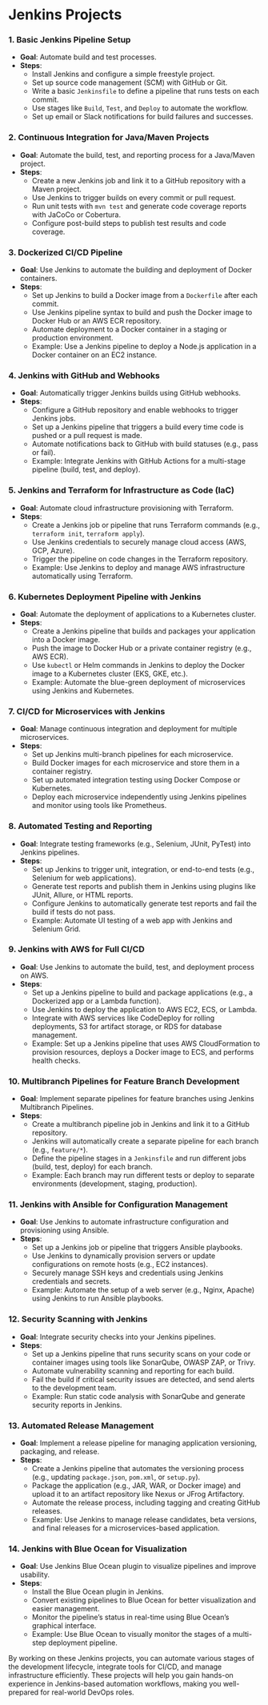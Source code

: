 <h1>Jenkins Projects</h1>

### 1. **Basic Jenkins Pipeline Setup**
   - **Goal**: Automate build and test processes.
   - **Steps**:
     - Install Jenkins and configure a simple freestyle project.
     - Set up source code management (SCM) with GitHub or Git.
     - Write a basic `Jenkinsfile` to define a pipeline that runs tests on each commit.
     - Use stages like `Build`, `Test`, and `Deploy` to automate the workflow.
     - Set up email or Slack notifications for build failures and successes.

### 2. **Continuous Integration for Java/Maven Projects**
   - **Goal**: Automate the build, test, and reporting process for a Java/Maven project.
   - **Steps**:
     - Create a new Jenkins job and link it to a GitHub repository with a Maven project.
     - Use Jenkins to trigger builds on every commit or pull request.
     - Run unit tests with `mvn test` and generate code coverage reports with JaCoCo or Cobertura.
     - Configure post-build steps to publish test results and code coverage.

### 3. **Dockerized CI/CD Pipeline**
   - **Goal**: Use Jenkins to automate the building and deployment of Docker containers.
   - **Steps**:
     - Set up Jenkins to build a Docker image from a `Dockerfile` after each commit.
     - Use Jenkins pipeline syntax to build and push the Docker image to Docker Hub or an AWS ECR repository.
     - Automate deployment to a Docker container in a staging or production environment.
     - Example: Use a Jenkins pipeline to deploy a Node.js application in a Docker container on an EC2 instance.

### 4. **Jenkins with GitHub and Webhooks**
   - **Goal**: Automatically trigger Jenkins builds using GitHub webhooks.
   - **Steps**:
     - Configure a GitHub repository and enable webhooks to trigger Jenkins jobs.
     - Set up a Jenkins pipeline that triggers a build every time code is pushed or a pull request is made.
     - Automate notifications back to GitHub with build statuses (e.g., pass or fail).
     - Example: Integrate Jenkins with GitHub Actions for a multi-stage pipeline (build, test, and deploy).

### 5. **Jenkins and Terraform for Infrastructure as Code (IaC)**
   - **Goal**: Automate cloud infrastructure provisioning with Terraform.
   - **Steps**:
     - Create a Jenkins job or pipeline that runs Terraform commands (e.g., `terraform init`, `terraform apply`).
     - Use Jenkins credentials to securely manage cloud access (AWS, GCP, Azure).
     - Trigger the pipeline on code changes in the Terraform repository.
     - Example: Use Jenkins to deploy and manage AWS infrastructure automatically using Terraform.

### 6. **Kubernetes Deployment Pipeline with Jenkins**
   - **Goal**: Automate the deployment of applications to a Kubernetes cluster.
   - **Steps**:
     - Create a Jenkins pipeline that builds and packages your application into a Docker image.
     - Push the image to Docker Hub or a private container registry (e.g., AWS ECR).
     - Use `kubectl` or Helm commands in Jenkins to deploy the Docker image to a Kubernetes cluster (EKS, GKE, etc.).
     - Example: Automate the blue-green deployment of microservices using Jenkins and Kubernetes.

### 7. **CI/CD for Microservices with Jenkins**
   - **Goal**: Manage continuous integration and deployment for multiple microservices.
   - **Steps**:
     - Set up Jenkins multi-branch pipelines for each microservice.
     - Build Docker images for each microservice and store them in a container registry.
     - Set up automated integration testing using Docker Compose or Kubernetes.
     - Deploy each microservice independently using Jenkins pipelines and monitor using tools like Prometheus.

### 8. **Automated Testing and Reporting**
   - **Goal**: Integrate testing frameworks (e.g., Selenium, JUnit, PyTest) into Jenkins pipelines.
   - **Steps**:
     - Set up Jenkins to trigger unit, integration, or end-to-end tests (e.g., Selenium for web applications).
     - Generate test reports and publish them in Jenkins using plugins like JUnit, Allure, or HTML reports.
     - Configure Jenkins to automatically generate test reports and fail the build if tests do not pass.
     - Example: Automate UI testing of a web app with Jenkins and Selenium Grid.

### 9. **Jenkins with AWS for Full CI/CD**
   - **Goal**: Use Jenkins to automate the build, test, and deployment process on AWS.
   - **Steps**:
     - Set up a Jenkins pipeline to build and package applications (e.g., a Dockerized app or a Lambda function).
     - Use Jenkins to deploy the application to AWS EC2, ECS, or Lambda.
     - Integrate with AWS services like CodeDeploy for rolling deployments, S3 for artifact storage, or RDS for database management.
     - Example: Set up a Jenkins pipeline that uses AWS CloudFormation to provision resources, deploys a Docker image to ECS, and performs health checks.

### 10. **Multibranch Pipelines for Feature Branch Development**
   - **Goal**: Implement separate pipelines for feature branches using Jenkins Multibranch Pipelines.
   - **Steps**:
     - Create a multibranch pipeline job in Jenkins and link it to a GitHub repository.
     - Jenkins will automatically create a separate pipeline for each branch (e.g., `feature/*`).
     - Define the pipeline stages in a `Jenkinsfile` and run different jobs (build, test, deploy) for each branch.
     - Example: Each branch may run different tests or deploy to separate environments (development, staging, production).

### 11. **Jenkins with Ansible for Configuration Management**
   - **Goal**: Use Jenkins to automate infrastructure configuration and provisioning using Ansible.
   - **Steps**:
     - Set up a Jenkins job or pipeline that triggers Ansible playbooks.
     - Use Jenkins to dynamically provision servers or update configurations on remote hosts (e.g., EC2 instances).
     - Securely manage SSH keys and credentials using Jenkins credentials and secrets.
     - Example: Automate the setup of a web server (e.g., Nginx, Apache) using Jenkins to run Ansible playbooks.

### 12. **Security Scanning with Jenkins**
   - **Goal**: Integrate security checks into your Jenkins pipelines.
   - **Steps**:
     - Set up a Jenkins pipeline that runs security scans on your code or container images using tools like SonarQube, OWASP ZAP, or Trivy.
     - Automate vulnerability scanning and reporting for each build.
     - Fail the build if critical security issues are detected, and send alerts to the development team.
     - Example: Run static code analysis with SonarQube and generate security reports in Jenkins.

### 13. **Automated Release Management**
   - **Goal**: Implement a release pipeline for managing application versioning, packaging, and release.
   - **Steps**:
     - Create a Jenkins pipeline that automates the versioning process (e.g., updating `package.json`, `pom.xml`, or `setup.py`).
     - Package the application (e.g., JAR, WAR, or Docker image) and upload it to an artifact repository like Nexus or JFrog Artifactory.
     - Automate the release process, including tagging and creating GitHub releases.
     - Example: Use Jenkins to manage release candidates, beta versions, and final releases for a microservices-based application.

### 14. **Jenkins with Blue Ocean for Visualization**
   - **Goal**: Use Jenkins Blue Ocean plugin to visualize pipelines and improve usability.
   - **Steps**:
     - Install the Blue Ocean plugin in Jenkins.
     - Convert existing pipelines to Blue Ocean for better visualization and easier management.
     - Monitor the pipeline’s status in real-time using Blue Ocean’s graphical interface.
     - Example: Use Blue Ocean to visually monitor the stages of a multi-step deployment pipeline.

By working on these Jenkins projects, you can automate various stages of the development lifecycle, integrate tools for CI/CD, and manage infrastructure efficiently. These projects will help you gain hands-on experience in Jenkins-based automation workflows, making you well-prepared for real-world DevOps roles.
